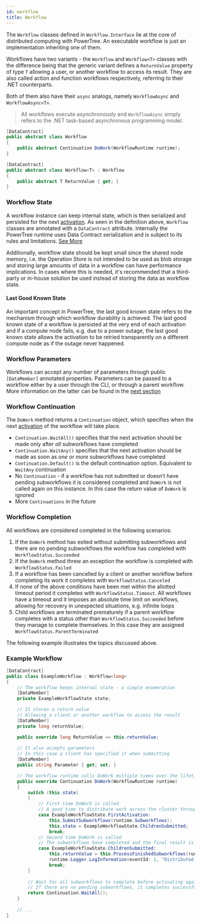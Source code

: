 ```yaml
---
id: workflow
title: Workflow
---
```


The `Workflow` classes defined in `Workflow.Interface` lie at the core of distributed computing with PowerTree. An executable workflow is just an implementation inheriting one of them.

Workflows have two variants - the `Workflow` and `Workflow<T>` classes with the difference being that the generic variant defines a `ReturnValue` property of type `T` allowing a user, or another workflow to access its result. They are also called action and function workflows respectively, referring to their .NET counterparts.

Both of them also have their `async` analogs, namely `WorkflowAsync` and `WorkflowAsync<T>`.

>All workflows execute asynchronously and `WorkflowAsync` simply refers to the .NET task-based asynchronous programming model.

```c#
[DataContract]
public abstract class Workflow
{
    public abstract Continuation DoWork(WorkflowRuntime runtime);
}

[DataContract]
public abstract class Workflow<T> : Workflow
{
    public abstract T ReturnValue { get; } 
}
```

### Workflow State

A workflow instance can keep internal state, which is then serialized and persisted for the next [activation](../overview/concepts#activities).
As seen in the definition above, `Workflow` classes are annotated with a `DataContract` attribute. 
Internally the PowerTree runtime uses Data Contract serialization and is subject to its rules and limitations. [See More](https://docs.microsoft.com/en-us/dotnet/framework/wcf/feature-details/data-contract-serializer)

Additionally, workflow state should be kept small since the shared node memory, i.e. the Operation Store is not intended to be used as blob storage and storing large amounts of data in a workflow can have performance implications. In cases where this is needed, it's recommended that a third-party or in-house solution be used instead of storing the data as workflow state.

#### Last Good Known State

An important concept in PowerTree, the last good known state refers to the mechanism through which workflow durability is achieved. The last good known state of a workflow is persisted at the very end of each activation and if a compute node fails, e.g. due to a power outage, the last good known state allows the activation to be retried transparently on a different compute node as if the outage never happened.

### Workflow Parameters

Workflows can accept any number of parameters through public `[DataMember]` annotated properties.
Parameters can be passed to a workflow either by a user through the CLI, or through a parent workflow. More information on the latter can be found in the [next section](subworkflows)

### Workflow Continuation

The `DoWork` method returns a `Continuation` object, which specifies when the next [activation](../overview/concepts#activities) of the workflow will take place. 
* `Continuation.WaitAll()` specifies that the next activation should be made only after *all* subworkflows have completed
* `Continuation.WaitAny()` specifies that the next activation should be made as soon as *one or more* subworkflows have completed
* `Continuation.Default()` is the default continuation option. Equivalent to `WaitAny` continuation
* No `Continuation` - if a workflow has not submitted or doesn’t have pending subworkflows it is considered completed and `DoWork` is not called again on this instance. In this case the return value of `DoWork` is ignored
* More `Continuations` in the future

### Workflow Completion

All workflows are considered completed in the following scenarios:

1. If the `DoWork` method has exited without submitting subworkflows and there are no pending subworkflows the workflow has completed with `WorkflowStatus.Succeeded`
2. If the `DoWork` method threw an exception the workflow is completed with `WorkflowStatus.Failed`
3. If a workflow has been cancelled by a client or another workflow before completing its work it completes with `WorkflowStatus.Canceled`
4. If none of the above conditions have been met within the allotted timeout period it completes with `WorkflowStatus.Timeout`. All workflows have a timeout and it imposes an absolute time limit on workflows, allowing for recovery in unexpected situations, e.g. infinite loops
5. Child workflows are terminated prematurely if a parent workflow completes with a status other than `WorkflowStatus.Succeeded` before they manage to complete themselves. In this case they are assigned `WorkflowStatus.ParentTerminated`

The following example illustrates the topics discussed above.

### Example Workflow

```c#
[DataContract]
public class ExampleWorkflow : Workflow<long>
{
    // The workflow keeps internal state - a simple enumeration
    [DataMember]
    private ExampleWorkflowState state;

    // It stores a return value
    // Allowing a client or another workflow to access the result
    [DataMember]
    private long returnValue;

    public override long ReturnValue => this.returnValue;
    
    // It also accepts parameters
    // In this case a client has specified it when submitting
    [DataMember]
    public string Parameter { get; set; }

    // The workflow runtime calls DoWork multiple times over the lifetime of this instance
    public override Continuation DoWork(WorkflowRuntime runtime)
    {
        switch (this.state)
        {
            // First time DoWork is called
            // A good time to distribute work across the cluster through subworkflows
            case ExampleWorkflowState.FirstActivation:
                this.SubmitSubworkflows(runtime.Subworkflows);
                this.state = ExampleWorkflowState.ChildrenSubmitted;
                break;
            // Second time DoWork is called
            // The subworkflows have completed and the final result is calculated
            case ExampleWorkflowState.ChildrenSubmitted:
                this.returnValue = this.ProcessFinishedSubworkflows(runtime.Subworkflows);
                runtime.Logger.LogInformation(eventId: 1, "Distributed computation completed!");
                break;
        }
        
        // Wait for all subworkflows to complete before activating again
        // If there are no pending subworkflows, it completes successfully
        return Continuation.WaitAll();
    }
        
    // ...
}
```
